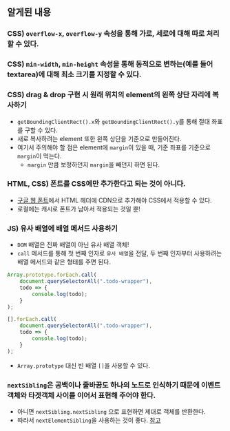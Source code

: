 ## 알게된 내용

### CSS) `overflow-x`, `overflow-y` 속성을 통해 가로, 세로에 대해 따로 처리할 수 있다.

### CSS) `min-width`, `min-height` 속성을 통해 동적으로 변하는(예를 들어 textarea)에 대해 최소 크기를 지정할 수 있다.

### CSS) drag & drop 구현 시 원래 위치의 element의 왼쪽 상단 자리에 복사하기
- `getBoundingClientRect().x`와 `getBoundingClientRect().y`를 통해 절대 좌표를 구할 수 있다.
- 새로 복사하려는 element 또한 왼쪽 상단을 기준으로 만들어진다.
- 여기서 주의해야 할 점은 element에 `margin`이 있을 때, 기준 좌표를 기준으로 `margin`이 먹는다.
  - `margin` 만큼 보정하던지 `margin`을 빼던지 하면 된다.

### HTML, CSS) 폰트를 CSS에만 추가한다고 되는 것이 아니다.
- [구글 웹 폰트](https://fonts.google.com/)에서 HTML 헤더에 CDN으로 추가해야 CSS에서 적용할 수 있다.
- 로컬에는 캐시로 폰트가 남아서 적용되는 것일 뿐!

### JS) 유사 배열에 배열 메서드 사용하기
- `DOM` 배열은 진짜 배열이 아닌 유사 배열 객체!
- `call` 메서드를 통해 첫 번째 인자로 `유사 배열`을 전달, 두 번째 인자부터 사용하려는 배열 메서드와 같은 형태를 주면 된다.
```javascript
Array.prototype.forEach.call(
    document.querySelectorAll(".todo-wrapper"),
    todo => {
        console.log(todo);
    }
);
```
```javascript
[].forEach.call(
    document.querySelectorAll(".todo-wrapper"),
    todo => {
        console.log(todo);
    }
);
```
- `Array.prototype` 대신 빈 배열 `[]`을 사용할 수 있다.

### `nextSibling`은 공백이나 줄바꿈도 하나의 노드로 인식하기 때문에 이벤트객체와 타겟객체 사이를 이어서 표현해 주어야 한다.
- 아니면 `nextSibling.nextSibling` 으로 표현하면 제대로 객체를 반환한다. 
- 따라서 `nextElementSibling`을 사용하는 것이 좋다.
[참고](https://iamawebdeveloper.tistory.com/58)